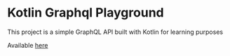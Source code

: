 # Kotlin Graphql Playground

This project is a simple GraphQL API built with Kotlin for learning purposes

Available [here](https://kotlin-graphql-playground.herokuapp.com/graphiql)
